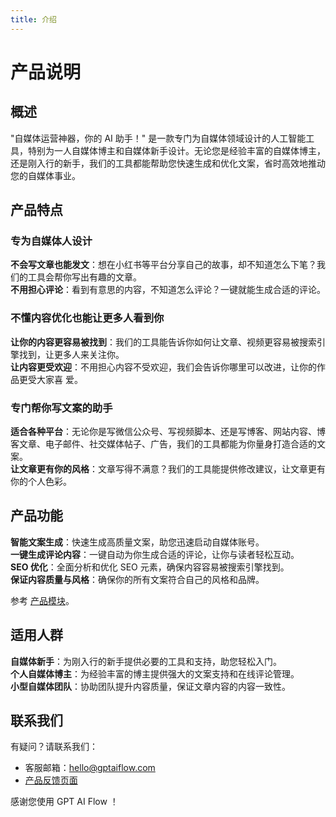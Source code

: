 ```yaml
---
title: 介绍
---
```


# 产品说明

## 概述

"自媒体运营神器，你的 AI 助手！" 是一款专门为自媒体领域设计的人工智能工具，特别为一人自媒体博主和自媒体新手设计。无论您是经验丰富的自媒体博主，还是刚入行的新手，我们的工具都能帮助您快速生成和优化文案，省时高效地推动您的自媒体事业。

<!-- GPTAiFlow 提供了全面且易用的流程设计平台，包含了前端可视化的流程编辑器和后端实时的任务执行引擎，帮助用户集中精力解决业务问题，而不需要担心繁琐的流程配置。 -->

## 产品特点

<!-- - 社交媒体管理
  - 小红书文案生成：通过深度学习了解行业趋势和用户偏好，为小红书平台生成引人入胜的专属文案。
  - 评论一键生成功能：通过智能分析用户反馈，一键生成个性化评论回复，不仅提高互动效率，还保持品牌声音的一致性。
- SEO 经理
  - SEO 分析工具：全面分析关键字、元标签、内外链等 SEO 元素，提供详细报告，揭示潜在改进区域。
  - 智能 SEO 建议：提供实时、针对性的 SEO 修改建议，使内容更容易被搜索引擎找到，从而提高网站排名和在线可见性。
- 文案经理

  - 多平台文章撰写：支持多种自媒体平台，如公众微信号、视频脚本、博客等，自动生成专业文案，节省创作时间。
  - 实时文案修改和优化：提供实时文案审查和修改建议，通过 AI 分析确保文案的语言风格、语法准确性以及目标受众的吸引力。
  - 内容风格指导：可根据不同品牌和受众需求调整文案风格，从正式、专业到轻松、幽默，满足多样化需求。 -->

### 专为自媒体人设计

**不会写文章也能发文**：想在小红书等平台分享自己的故事，却不知道怎么下笔？我们的工具会帮你写出有趣的文章。  
**不用担心评论**：看到有意思的内容，不知道怎么评论？一键就能生成合适的评论。

### 不懂内容优化也能让更多人看到你

**让你的内容更容易被找到**：我们的工具能告诉你如何让文章、视频更容易被搜索引擎找到，让更多人来关注你。  
**让内容更受欢迎**：不用担心内容不受欢迎，我们会告诉你哪里可以改进，让你的作品更受大家喜 爱。

### 专门帮你写文案的助手

**适合各种平台**：无论你是写微信公众号、写视频脚本、还是写博客、网站内容、博客文章、电子邮件、社交媒体帖子、广告，我们的工具都能为你量身打造合适的文案。  
**让文章更有你的风格**：文章写得不满意？我们的工具能提供修改建议，让文章更有你的个人色彩。

## 产品功能

**智能文案生成**：快速生成高质量文案，助您迅速启动自媒体账号。  
**一键生成评论内容**：一键自动为你生成合适的评论，让你与读者轻松互动。  
**SEO 优化**：全面分析和优化 SEO 元素，确保内容容易被搜索引擎找到。  
**保证内容质量与风格**：确保你的所有文案符合自己的风格和品牌。

参考 [产品模块](./2-modules.md)。

## 适用人群

**自媒体新手**：为刚入行的新手提供必要的工具和支持，助您轻松入门。  
**个人自媒体博主**：为经验丰富的博主提供强大的文案支持和在线评论管理。  
**小型自媒体团队**：协助团队提升内容质量，保证文章内容的内容一致性。

## 联系我们

有疑问？请联系我们：

- 客服邮箱：hello@gptaiflow.com
- [产品反馈页面](https://wj.qq.com/s2/12214642/c9c6)

感谢您使用 GPT AI Flow ！
